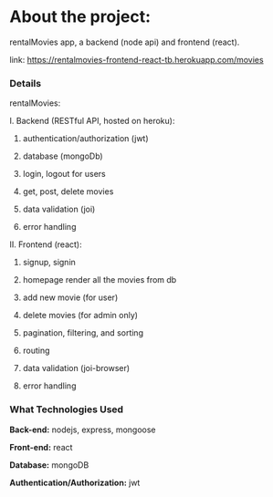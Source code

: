About the project:
============

rentalMovies app, a backend (node api) and frontend (react).

link: https://rentalmovies-frontend-react-tb.herokuapp.com/movies

### Details

rentalMovies:

I. Backend (RESTful API, hosted on heroku):

1. authentication/authorization (jwt)

2. database (mongoDb)

3. login, logout for users

4. get, post, delete movies

5. data validation (joi)

6. error handling

II. Frontend (react):

1. signup, signin

2. homepage render all the movies from db

3. add new movie (for user)

4. delete movies (for admin only)

5. pagination, filtering, and sorting

6. routing

5. data validation (joi-browser)

6. error handling

### What Technologies Used

**Back-end:** nodejs, express, mongoose

**Front-end:** react

**Database:** mongoDB

**Authentication/Authorization:** jwt
